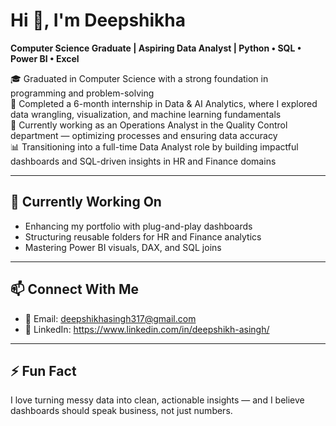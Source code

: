 # Hi 👋, I'm Deepshikha  
**Computer Science Graduate | Aspiring Data Analyst | Python • SQL • Power BI • Excel**

🎓 Graduated in Computer Science with a strong foundation in programming and problem-solving  
🧠 Completed a 6-month internship in Data & AI Analytics, where I explored data wrangling, visualization, and machine learning fundamentals  
💼 Currently working as an Operations Analyst in the Quality Control department — optimizing processes and ensuring data accuracy  
📊 Transitioning into a full-time Data Analyst role by building impactful dashboards and SQL-driven insights in HR and Finance domains  


---


## 🌱 Currently Working On

- Enhancing my portfolio with plug-and-play dashboards  
- Structuring reusable folders for HR and Finance analytics  
- Mastering Power BI visuals, DAX, and SQL joins  


---

## 📫 Connect With Me

- 📧 Email: deepshikhasingh317@gmail.com
- 💼 LinkedIn: https://www.linkedin.com/in/deepshikh-asingh/  

---

## ⚡ Fun Fact

I love turning messy data into clean, actionable insights — and I believe dashboards should speak business, not just numbers.

